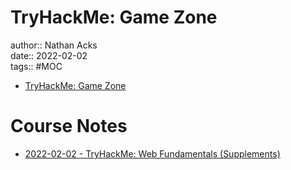 # TryHackMe: Game Zone

author:: Nathan Acks  
date:: 2022-02-02  
tags:: #MOC

* [TryHackMe: Game Zone](https://tryhackme.com/room/gamezone)

# Course Notes

* [2022-02-02 - TryHackMe: Web Fundamentals (Supplements)](../log/2022-02-02-tryhackme-web-fundamentals-supplements.md)
